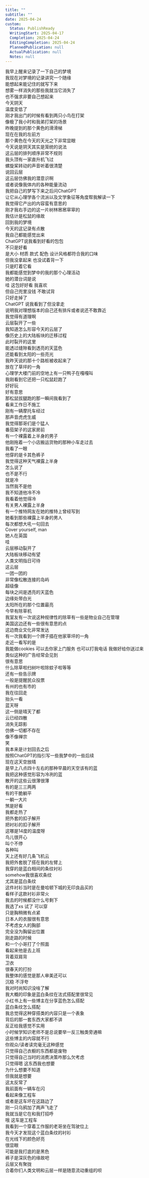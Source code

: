 ```yaml
---
title: ""
subtitle: ""
date: 2025-04-24
custom:
  Status: PublishReady
  WritingStart: 2025-04-17
  Completion: 2025-04-24
  EditingCompletion: 2025-04-24
  PlannedPublication: null
  ActualPublication: null
  Notes: null
---    
```

我早上醒来记录了一下自己的梦境  
我现在对梦境的记录讲究一个随缘  
能想起来能记住的就写下来  
想雾一样消失的那些我就当它消失了  
也不强求非要自己想起来    
今天阴天  
温度变低了  
刚才我出门的时候有看到两只小鸟在打架  
像极了我小时和我弟打架的场景    
昨晚提到的那个黄色的滑滑梯  
现在在我的左前方  
那个黄色在今天的天光之下非常显眼    
今天说是阴天其实是笼统的说法  
这云层的排列顺序非常不规则  
我头顶有一家直升机飞过  
螺旋桨转动的声音听着很清楚  
说回云层  
这云层仿佛我的潜意识啊  
或者说像我体内的各种能量流动    
我把自己的梦写下来之后问ChatGPT  
让它从心理学各个流派以及文学象征等角度帮我解读一下  
我觉得它产出的内容蛮有意思的    
刚才我右手边的这一片树林窸窸窣窣的  
我估计是松鼠的缘故    
回到我的梦境  
今天的这记录有点散  
我自己都能感觉出来  
ChatGPT说我看到好看的包包  
不只是好看  
是大小 材质 款式 配色 设计风格都符合我的口味  
但我没拿起来 也没试着背一下  
只是盯着它看  
我都能感觉到梦中的我的那个心理活动  
她的潜台词是说  
哇 这包好好看 我喜欢  
但自己兜里没钱 不敢试背  
只好走掉了  
ChatGPT 说我看到了但没拿走  
说明我对理想版本的自己还有排斥或者说还不敢靠近  
我觉得有道理啊    
云层裂开了一些  
我知道怎么形容今天的云层了  
像历史上的大陆板块的迁移过程  
此时裂开的这里  
能透过缝隙看到透亮的天蓝色  
还能看到太阳的一些亮光    
我昨天说的那十个路桩被收起来了  
放在了草坪的一角  
心理学大楼门前的空地上有一只鸭子在嘎嘎叫  
我刚看到它还把一只松鼠赶跑了  
好好玩  
好有意思  
那松鼠拔腿跑的那一瞬间我看到了  
看来工作日不施工    
刚有一辆摩托车经过  
那声音虎虎生威  
我觉得那哥们是个猛人    
番茄架子的这家房前  
有一个裸露着上半身的男子  
他刚拖着一个小店搬运货物的那种小车走过去  
我看了一眼  
他穿的是卡其色裤子    
我觉得这种天气裸露上半身  
怎么说了  
也不是不行  
就是冷  
当然我不是他  
我不知道他冷不冷  
我看着他觉得冷    
有关男人裸露上半身  
有一个推特网友在她的推特上曾经写到  
她看到那些裸露上半身的男人  
每次都想大吼一句回去  
Cover yourself, man  
她人在英国    
哇  
云层移动裂开了  
大陆板块移动有望  
人类文明指日可待    
这云层  
一团一团的  
非常像松散连接的岛屿  
超级像  
每块之间是透亮的天蓝色  
边缘处带白光  
太阳所在的那个位置最亮    
今早有除草机  
我室友有一次说这种规律性的除草有一些是物业自己在管理    
美国这边还有一些很有意思的点  
这边商业文化非常发达  
有一次我看到一个牌子插在他家草坪的一角  
走近一看写的是  
我能做cookies 可以去你家上门服务 也可以打我电话 我做好给你送过来  
类似这种的广告经常会见到  
很有意思  
什么除草啦扫树叶啦除蚊子啦等等  
还有一些告示牌  
一般是提醒民众投票  
有州的也有市的    
我在往回走  
抬头一看  
蓝天呀  
这一侧是晴天了都  
云已经四散  
消失无踪影  
仿佛一切都不存在  
像不像禅宗  
笑    
我本来是计划回去之后  
按照ChatGPT的指引写一些我梦中的一些后续  
现在这天空放晴  
是早上八点四十左右的那种早晨的天空该有的蓝  
我把这种感觉形容为冷冽的蓝  
散开的这些云很薄很薄  
有的是三三两两  
有的干脆躺平  
一躺一大片  
煞是好看    
我都走热了  
把外套的扣子解开  
把衬衫的扣子解开  
这哪是14度的温度呀    
鸟儿很开心  
叫个不停  
各种叫  
天上还有好几条飞机云    
我把外套脱了搭在我的左臂上  
我穿的是蓝白相间的条纹衬衫  
somehow我很喜欢条纹  
尤其是蓝白条纹  
这件衬衫当时是在曼哈顿下城的无印良品买的  
看样子这款衬衫非常火  
我去的时候都没什么号剩下  
我选了xs 试了 可以穿  
只是胸稍微有点紧  
日本人的衣服很有意思  
不考虑女人的胸部  
完全没为胸留出位置    
刚走路的时候  
和一个小哥打了个照面  
看起来他是去上班  
背着双肩背  
卫衣  
很春天的打扮  
我整体的感觉是那人审美还可以  
沉稳 不浮夸    
我对时尚知识没啥了解  
我大概的印象是蓝白条纹在法式搭配里很常见  
小红书上有一些博主在分享蓝色怎么搭配  
蓝白条纹怎么搭配  
我总觉得这种穿搭类的内容只是一个表象  
背后的那一套东西大家都不讲  
反正给我感觉不实用    
小时候学知识老师不是总说要举一反三触类旁通嘛  
这些博主的内容就不行  
你观众/读者读完毫无这种感觉  
只觉得自己衣橱的东西都是废物  
只觉得自己当时的消费决策咋那么欠考虑  
只觉得嗯 这东西我也想要  
为什么想要不知道  
但我就是想要  
这太反常了    
我前面有一辆车在闪  
看起来像工程车  
或者是这车坏在这路边了    
刚一只乌鸦加了两声飞走了  
我就当是它在和我打招呼    
哦 这车是工程车  
我看到一个穿着工作服的老哥坐在驾驶位上    
我今天才发现这个蓝白条纹的衬衫  
在光线下的颜色好亮  
很显眼  
可能是我打底的是黑色  
裤子是深灰色的缘故吧    
云层又有聚拢  
合着你们人类文明和云层一样是随意流动重组的呗    

